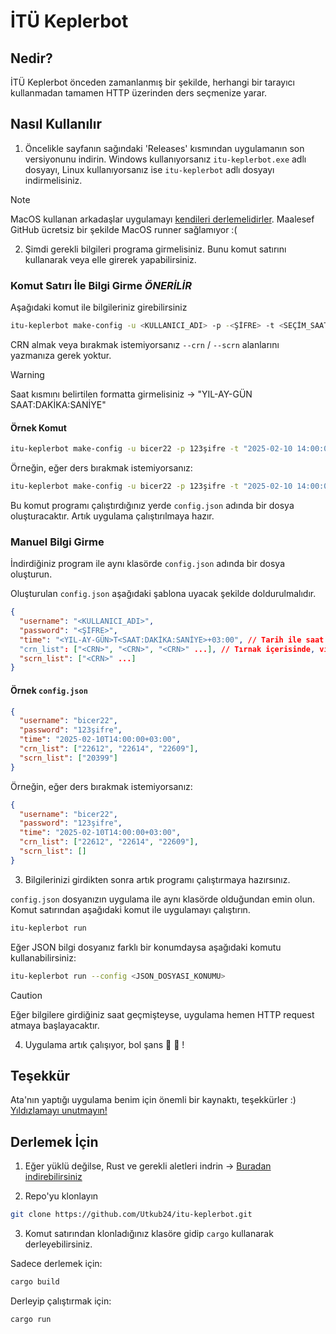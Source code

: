 # İTÜ Keplerbot

## Nedir?

İTÜ Keplerbot önceden zamanlanmış bir şekilde, herhangi bir tarayıcı kullanmadan tamamen HTTP üzerinden ders seçmenize yarar.

## Nasıl Kullanılır

1. Öncelikle sayfanın sağındaki 'Releases' kısmından uygulamanın son versiyonunu indirin. Windows kullanıyorsanız `itu-keplerbot.exe` adlı dosyayı, Linux kullanıyorsanız ise `itu-keplerbot` adlı dosyayı indirmelisiniz.

> [!NOTE]  
> MacOS kullanan arkadaşlar uygulamayı [kendileri derlemelidirler](#derlemek-için). Maalesef GitHub ücretsiz bir şekilde MacOS runner sağlamıyor :(

2. Şimdi gerekli bilgileri programa girmelisiniz. Bunu komut satırını kullanarak veya elle girerek yapabilirsiniz.

### Komut Satırı İle Bilgi Girme ***ÖNERİLİR***

Aşağıdaki komut ile bilgileriniz girebilirsiniz

```bash
itu-keplerbot make-config -u <KULLANICI_ADI> -p -<ŞİFRE> -t <SEÇİM_SAATİ> --crn <ALINACAK_CRNLER> --scrn <BIRAKILACAK_CRNLER>
```

CRN almak veya bırakmak istemiyorsanız `--crn` / `--scrn` alanlarını yazmanıza gerek yoktur.

> [!WARNING]  
> Saat kısmını belirtilen formatta girmelisiniz -> "YIL-AY-GÜN SAAT:DAKİKA:SANİYE"


#### Örnek Komut

```bash
itu-keplerbot make-config -u bicer22 -p 123şifre -t "2025-02-10 14:00:00" --crn 22612,22614,22609 --scrn 20399
```

Örneğin, eğer ders bırakmak istemiyorsanız:

```bash
itu-keplerbot make-config -u bicer22 -p 123şifre -t "2025-02-10 14:00:00" --crn 22612,22614,22609
```

Bu komut programı çalıştırdığınız yerde `config.json` adında bir dosya oluşturacaktır. Artık uygulama çalıştırılmaya hazır.

### Manuel Bilgi Girme

İndirdiğiniz program ile aynı klasörde `config.json` adında bir dosya oluşturun.

Oluşturulan `config.json` aşağıdaki şablona uyacak şekilde doldurulmalıdır.

```json
{
  "username": "<KULLANICI_ADI>",
  "password": "<ŞİFRE>",
  "time": "<YIL-AY-GÜN>T<SAAT:DAKİKA:SANİYE>+03:00", // Tarih ile saat arasındaki 'T', ve +03:00 öğelerine dikkat edin!
  "crn_list": ["<CRN>", "<CRN>", "<CRN>" ...], // Tırnak içerisinde, virgüllerle ayrılmış
  "scrn_list": ["<CRN>" ...]
}
```

#### Örnek `config.json`

```json
{
  "username": "bicer22",
  "password": "123şifre",
  "time": "2025-02-10T14:00:00+03:00", 
  "crn_list": ["22612", "22614", "22609"],
  "scrn_list": ["20399"]
}
```

Örneğin, eğer ders bırakmak istemiyorsanız:

```json
{
  "username": "bicer22",
  "password": "123şifre",
  "time": "2025-02-10T14:00:00+03:00", 
  "crn_list": ["22612", "22614", "22609"],
  "scrn_list": []
}
```

3. Bilgilerinizi girdikten sonra artık programı çalıştırmaya hazırsınız. 

`config.json` dosyanızın uygulama ile aynı klasörde olduğundan emin olun. Komut satırından aşağıdaki komut ile uygulamayı çalıştırın.

```bash
itu-keplerbot run
```

Eğer JSON bilgi dosyanız farklı bir konumdaysa aşağıdaki komutu kullanabilirsiniz:

```bash
itu-keplerbot run --config <JSON_DOSYASI_KONUMU>

```

> [!CAUTION]
> Eğer bilgilere girdiğiniz saat geçmişteyse, uygulama hemen HTTP request atmaya başlayacaktır.

4. Uygulama artık çalışıyor, bol şans :pray: :rocket: !

## Teşekkür

Ata'nın yaptığı uygulama benim için önemli bir kaynaktı, teşekkürler :) [Yıldızlamayı unutmayın!](https://github.com/AtaTrkgl/itu-ders-secici)


## Derlemek İçin

1. Eğer yüklü değilse, Rust ve gerekli aletleri indrin -> [Buradan indirebilirsiniz](https://www.rust-lang.org/tools/install)

2. Repo'yu klonlayın

```bash
git clone https://github.com/Utkub24/itu-keplerbot.git
```

3. Komut satırından klonladığınız klasöre gidip `cargo` kullanarak derleyebilirsiniz.

Sadece derlemek için:

```bash
cargo build
```

Derleyip çalıştırmak için:

```bash
cargo run
```
